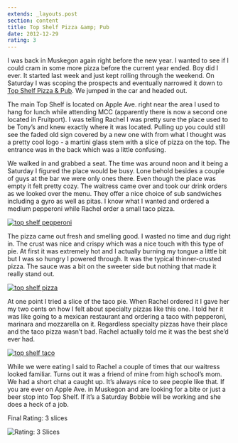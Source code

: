 ```yaml
---
extends: _layouts.post
section: content
title: Top Shelf Pizza &amp; Pub
date: 2012-12-29
rating: 3
---
```


I was back in Muskegon again right before the new year. I wanted to see if I could cram in some more pizza before the current year ended. Boy did I ever. It started last week and just kept rolling through the weekend. On Saturday I was scoping the prospects and eventually narrowed it down to [Top Shelf Pizza & Pub](https://www.facebook.com/pages/Top-Shelf-Pizza-Pub/113505982015945). We jumped in the car and headed out.

The main Top Shelf is located on Apple Ave. right near the area I used to hang for lunch while attending MCC (apparently there is now a second one located in Fruitport). I was telling Rachel I was pretty sure the place used to be Tony’s and knew exactly where it was located. Pulling up you could still see the faded old sign covered by a new one with from what I thought was a pretty cool logo - a martini glass stem with a slice of pizza on the top. The entrance was in the back which was a little confusing.

We walked in and grabbed a seat. The time was around noon and it being a Saturday I figured the place would be busy. Lone behold besides a couple of guys at the bar we were only ones there. Even though the place was empty it felt pretty cozy. The waitress came over and took our drink orders as we looked over the menu. They offer a nice choice of sub sandwiches including a gyro as well as pitas. I know what I wanted and ordered a medium pepperoni while Rachel order a small taco pizza.

[![top shelf pepperoni](http://farm9.staticflickr.com/8081/8322353209_3afa3bf869.jpg)](http://www.flickr.com/photos/joefearnley/8322353209/ "top shelf pepperoni by joefearnley, on Flickr")

The pizza came out fresh and smelling good. I wasted no time and dug right in. The crust was nice and crispy which was a nice touch with this type of pie. At first it was extremely hot and I actually burning my tongue a little bit but I was so hungry I powered through. It was the typical thinner-crusted pizza. The sauce was a bit on the sweeter side but nothing that made it really stand out.

[![top shelf pizza](http://farm9.staticflickr.com/8079/8323426324_c8078726fc.jpg)](http://www.flickr.com/photos/joefearnley/8323426324/ "top shelf pizza by joefearnley, on Flickr")

At one point I tried a slice of the taco pie. When Rachel ordered it I gave her my two cents on how I felt about specialty pizzas like this one. I told her it was like going to a mexican restaurant and ordering a taco with pepperoni, marinara and mozzarella on it. Regardless specialty pizzas have their place and the taco pizza wasn’t bad. Rachel actually told me it was the best she’d ever had.

[![top shelf taco](http://farm9.staticflickr.com/8363/8322356133_12ab1a21da.jpg)](http://www.flickr.com/photos/joefearnley/8322356133/ "top shelf taco by joefearnley, on Flickr")

While we were eating I said to Rachel a couple of times that our waitress looked familiar. Turns out it was a friend of mine from high school’s mom. We had a short chat a caught up. It’s always nice to see people like that. If you are ever on Apple Ave. in Muskegon and are looking for a bite or just a beer stop into Top Shelf. If it’s a Saturday Bobbie will be working and she does a heck of a job.

Final Rating: 3 slices

![Rating: 3 Slices](/assets/img/pizza3_sm.jpg)